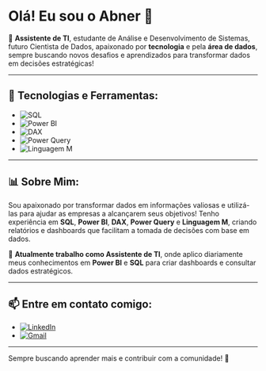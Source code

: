 # Olá! Eu sou o Abner 👋

🎯 **Assistente de TI**, estudante de Análise e Desenvolvimento de Sistemas, futuro Cientista de Dados, apaixonado por **tecnologia** e pela **área de dados**, sempre buscando novos desafios e aprendizados para transformar dados em decisões estratégicas!

---

## 🚀 Tecnologias e Ferramentas:

- ![SQL](https://img.shields.io/badge/SQL-%2307405e.svg?style=for-the-badge&logo=sqlite&logoColor=white) 
- ![Power BI](https://img.shields.io/badge/Power%20BI-F2C811?style=for-the-badge&logo=Power%20BI&logoColor=black) 
- ![DAX](https://img.shields.io/badge/DAX-%2300ADD8.svg?style=for-the-badge&logo=dax&logoColor=white) 
- ![Power Query](https://img.shields.io/badge/PowerQuery-%2307405e.svg?style=for-the-badge&logo=microsoft&logoColor=white) 
- ![Linguagem M](https://img.shields.io/badge/M%20Language-%23F37626.svg?style=for-the-badge&logo=microsoft&logoColor=white) 

---

## 📊 Sobre Mim:

Sou apaixonado por transformar dados em informações valiosas e utilizá-las para ajudar as empresas a alcançarem seus objetivos! Tenho experiência em **SQL**, **Power BI**, **DAX**, **Power Query** e **Linguagem M**, criando relatórios e dashboards que facilitam a tomada de decisões com base em dados.

🎯 **Atualmente trabalho como Assistente de TI**, onde aplico diariamente meus conhecimentos em **Power BI** e **SQL** para criar dashboards e consultar dados estratégicos.

---

## 📫 Entre em contato comigo:

- [![LinkedIn](https://img.shields.io/badge/LinkedIn-%230077B5.svg?style=for-the-badge&logo=linkedin&logoColor=white)](https://www.linkedin.com/in/abner-azevedo-lima-54721b1b2/)  
- [![Gmail](https://img.shields.io/badge/Gmail-D14836?style=for-the-badge&logo=gmail&logoColor=white)](mailto:abnerlima250504@gmail.com)

---

Sempre buscando aprender mais e contribuir com a comunidade! 🚀

